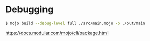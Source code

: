 # Debugging

```bash
$ mojo build --debug-level full ./src/main.mojo -o ./out/main
```

https://docs.modular.com/mojo/cli/package.html
